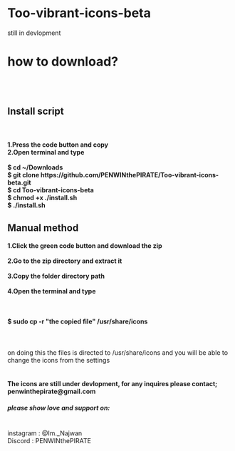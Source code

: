 # Too-vibrant-icons-beta
still in devlopment

<h1>how to download?</h1>
<br><br>
<h2>Install script</h2><br>
<h4>
  1.Press the code button and copy<br>
  2.Open terminal and type<br><br>
  $ cd ~/Downloads<br>
  $ git clone https://github.com/PENWINthePIRATE/Too-vibrant-icons-beta.git<br>
  $ cd Too-vibrant-icons-beta<br>
  $ chmod +x ./install.sh<br>
  $ ./install.sh<br>
</h4>
<h2>Manual method</h2>
<h4>1.Click the green code button and download the zip<br><br>
2.Go to the zip directory and extract it<br><br>
3.Copy the folder directory path<br><br>
4.Open the terminal and type<br><br>
<br><br>
$ sudo cp -r "the copied file" /usr/share/icons
<br><br><br>
</h4>

on doing this the files is directed to /usr/share/icons and you will be able to change the icons from the settings
<br><br>
<h4>The icons are still under devlopment, for any inquires please contact; penwinthepirate@gmail.com</h4>

<h5>please show love and support on:</h5>
<br>
instagram : @Im._Najwan<br>
Discord : PENWINthePIRATE
